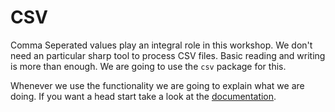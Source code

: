 # CSV
Comma Seperated values play an integral role in this workshop. We don't need an
particular sharp tool to process CSV files. Basic reading and writing is more
than enough. We are going to use the `csv` package for this.

Whenever we use the functionality we are going to explain what we are doing. If
you want a head start take a look at the
[documentation](http://csv.adaltas.com/parse/examples/).
